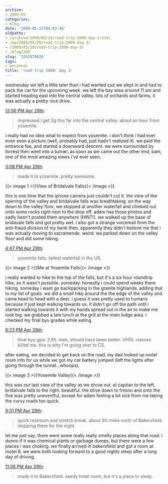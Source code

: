 ```yaml
---
archive:
- 2009-05
categories:
- blog
date: '2009-05-21T04:03:46'
oldpaths:
- /archive/2009/05/20/road-trip-2009-day-3.html
- /wp/2009/05/20/road-trip-2009-day-3/
- /2009/05/20/road-trip-2009-day-3/
- /blog/299
slug: '1242878626'
tags:
- personal
title: 'road trip 2009: day 3'
---
```


wednesday we left a little later than i had wanted cuz we slept in and had
to pack the car for the upcoming week. we left the bay area around 11 am
and started heading east into the central valley. lots of orchards and
farms. it was actually a pretty nice drive.

[12:56 PM Apr 29th][1]:

> impressed i get 3g this far into the central valley. about an hour from
> yosemite.
  
i really had no idea what to expect from yosemite. i don't think i had
ever even seen a picture (well, probably had, just hadn't realized it). we
paid the entrance fee, and started a downward descent. we were surrounded
by forrest then went into a tunnel. as soon as we came out the other end,
bam, one of the most amazing views i've ever seen.

[3:08 PM Apr 29th][2]:

> made it to yosemite. pretty awesome.
 
{{< image 1 >}}View of Bridalvale Falls{{< /image >}}

this is one time that the iphone camera just couldn't cut it. the view of
the opening of the valley and bridalvale falls was breathtaking. on the
way down to the valley floor, we stopped at another waterfall and climbed
out onto some rocks right next to the drop off. adam has those photos and
sadly hasn't posted them anywhere (HINT!). we walked up the base of
bridavale falls and got pretty wet. i also got a strange voicemail from
the anti-fraud division of my bank then. apparently they didn't believe me
that i was actually moving to sacramende. weird. we parked down on the
valley floor and did some hiking.

[4:47 PM Apr 29th][4]:

> yosemite falls: tallest waterfall in the US.
 
{{< image 2 >}}Me at Yosemite Falls{{< /image >}}

i really wanted to hike to the top of the falls, but it's a six hour
roundtrip hike, so it wasn't possible. someday. honestly i could spend
weeks there hiking. someday i want go backpacking in the granite
highlands. adding that to my list of goals. we did a small hike around the
the edge of the valley and came head to head with a deer. i guess it was
pretty used to humans because it just kept walking towards us. it didn't
go off the path until i started walking towards it with my hands spread
out in the air to make me look big. we grabbed a late lunch at the grill
at the main lodge area. i checked my final byu grades while eating.

[6:23 PM Apr 29th][6]:

> final byu gpa: 3.85. meh, should have been better. VHDL classes killed
> me. this is why I'm going over to CS.

after eating, we decided to get back on the road. my dad looked up motel
room info for us while we got my car battery jumped (left the lights after
going through the tunnel...whoops).

{{< image 3 >}}Yosemite Valley{{< /image >}}

this was our last view of the valley as we drove out. el capitan to the
left, bridalvale falls to the right. beautiful. the drive down to fresno
and onto the five was pretty uneventful, except for adam feeling a bit
sick from me taking the curvy roads too quick.

[9:31 PM Apr 29th][8]:

> quick restroom and stretch break. about 90 miles north of Bakersfield.
> stopping there for the night.
 
let me just say, there were some really really smelly places along that
road. i dunno if it was chemical plants or garbage dumps, but there were
a few places i was choking. we finally arrived in bakersfield and got
a room at motel 6. we were both looking forward to a good nights sleep
after a long day of driving.

[11:06 PM Apr 29th][9]:

> made it to Bakersfield. seedy hotel room, but it's a place to sleep.
 
[1]: http://twitter.com/bismark/status/1651518639
[2]: http://twitter.com/bismark/status/1652702791
[4]: http://twitter.com/bismark/status/1653544667
[6]: http://twitter.com/bismark/status/1654305931
[8]: http://twitter.com/bismark/status/1655911830
[9]: http://twitter.com/bismark/status/1656543614

